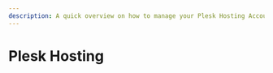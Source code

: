 ```yaml
---
description: A quick overview on how to manage your Plesk Hosting Account.
---
```


# Plesk Hosting

